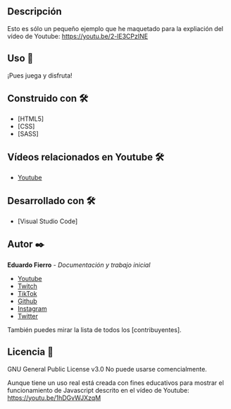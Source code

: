 ## Descripción
Esto es sólo un pequeño ejemplo que he maquetado para la expliación del vídeo de Youtube: https://youtu.be/2-lE3CPzINE

## Uso 🚀
¡Pues juega y disfruta!

## Construido con 🛠️
* [HTML5]
* [CSS]
* [SASS]

## Vídeos relacionados en Youtube 🛠️

* [Youtube](https://www.youtube.com/watch?v=1hDGvWJXzqM)

## Desarrollado con 🛠️

* [Visual Studio Code]

## Autor ✒️
**Eduardo Fierro** - *Documentación y trabajo inicial*
* [Youtube](https://youtube.com/EduardoFierroPro?sub_confirmation=1)
* [Twitch](https://twitch.tv/eduardofierropro)
* [TikTok](https://www.tiktok.com/@eduardofierro.pro?)
* [Github](https://github.com/eduardofierropro)
* [Instagram](https://instagram.com/eduardofierro.pro)
* [Twitter](https://twitter.com/edfierropro)


También puedes mirar la lista de todos los [contribuyentes]. 

## Licencia 📄
GNU General Public License v3.0
No puede usarse comencialmente.

Aunque tiene un uso real está creada con fines educativos para mostrar el funcionamiento de Javascript descrito en el vídeo de Youtube: https://youtu.be/1hDGvWJXzqM